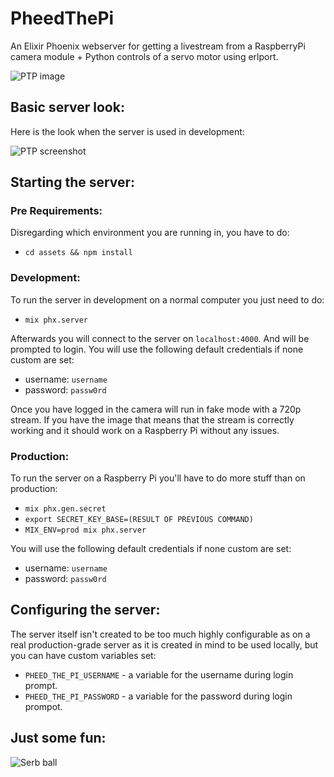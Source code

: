 # PheedThePi
An Elixir Phoenix webserver for getting a livestream from a RaspberryPi camera module + Python controls of a servo motor using erlport. 

![PTP image](https://raw.githubusercontent.com/zastrixarundell/pheed_the_pi/master/assets/static/images/banner.png "Pheed The Pi")

## Basic server look:
Here is the look when the server is used in development:

![PTP screenshot](https://raw.githubusercontent.com/zastrixarundell/pheed_the_pi/master/assets/static/images/screenshot.png "Pheed The Pi screenshot")

## Starting the server:

### Pre Requirements:
Disregarding which environment you are running in, you have to do:
* `cd assets && npm install`

### Development:
To run the server in development on a normal computer you just need to do:
* `mix phx.server`

Afterwards you will connect to the server on `localhost:4000`. And will be prompted to login. You will use the following default credentials if none custom are set:

* username: `username`
* password: `passw0rd`

Once you have logged in the camera will run in fake mode with a 720p stream. If you have the image that means that the stream is correctly working and it should work on a Raspberry Pi without any issues. 

### Production:
To run the server on a Raspberry Pi you'll have to do more stuff than on production:

* `mix phx.gen.secret`
* `export SECRET_KEY_BASE=(RESULT OF PREVIOUS COMMAND)`
* `MIX_ENV=prod mix phx.server`

You will use the following default credentials if none custom are set:

* username: `username`
* password: `passw0rd`

## Configuring the server:
The server itself isn't created to be too much highly configurable as on a real production-grade server as it is created in mind to be used locally, but you can have custom variables set:

* `PHEED_THE_PI_USERNAME` - a variable for the username during login prompt.
* `PHEED_THE_PI_PASSWORD` - a variable for the password during login prompot.

## Just some fun:
![Serb ball](https://raw.githubusercontent.com/zastrixarundell/pheed_the_pi/master/assets/static/images/image.png "Serb ball")